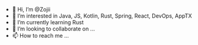 - 👋 Hi, I’m @Zojii
- 👀 I’m interested in Java, JS, Kotlin, Rust, Spring, React, DevOps, AppTX
- 🌱 I’m currently learning Rust
- 💞️ I’m looking to collaborate on ...
- 📫 How to reach me ...

<!---
Zojii/Zojii is a ✨ special ✨ repository because its `README.md` (this file) appears on your GitHub profile.
You can click the Preview link to take a look at your changes.
--->
